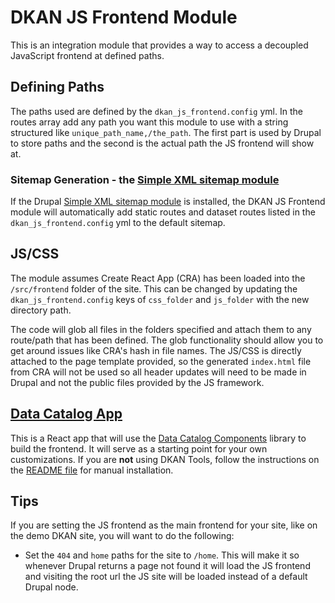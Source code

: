 # DKAN JS Frontend Module

This is an integration module that provides a way to access a decoupled JavaScript frontend at defined paths.

## Defining Paths
The paths used are defined by the `dkan_js_frontend.config` yml. In the routes array add any path you want this module to use with a string structured like `unique_path_name,/the_path`. The first part is used by Drupal to store paths and the second is the actual path the JS frontend will show at.

### Sitemap Generation - the [Simple XML sitemap module](https://www.drupal.org/project/simple_sitemap)
If the Drupal [Simple XML sitemap module](https://www.drupal.org/project/simple_sitemap) is installed, the DKAN JS Frontend module will automatically add static routes and dataset routes listed in the `dkan_js_frontend.config` yml to the default sitemap.

## JS/CSS
The module assumes Create React App (CRA) has been loaded into the `/src/frontend` folder of the site. This can be changed by updating the `dkan_js_frontend.config` keys of `css_folder` and `js_folder` with the new directory path.

The code will glob all files in the folders specified and attach them to any route/path that has been defined. The glob functionality should allow you to get around issues like CRA's hash in file names. The JS/CSS is directly attached to the page template provided, so the generated `index.html` file from CRA will not be used so all header updates will need to be made in Drupal and not the public files provided by the JS framework.

## [Data Catalog App](https://github.com/GetDKAN/data-catalog-app#readme)

This is a React app that will use the [Data Catalog Components](https://github.com/GetDKAN/data-catalog-components) library to build the frontend. It will serve as a starting point for your own customizations. If you are **not** using DKAN Tools, follow the instructions on the [README file](https://github.com/GetDKAN/data-catalog-app/blob/master/README.md) for manual installation.

## Tips
If you are setting the JS frontend as the main frontend for your site, like on the demo DKAN site, you will want to do the following:

* Set the `404` and `home` paths for the site to `/home`. This will make it so whenever Drupal returns a page not found it will load the JS frontend and visiting the root url the JS site will be loaded instead of a default Drupal node.
